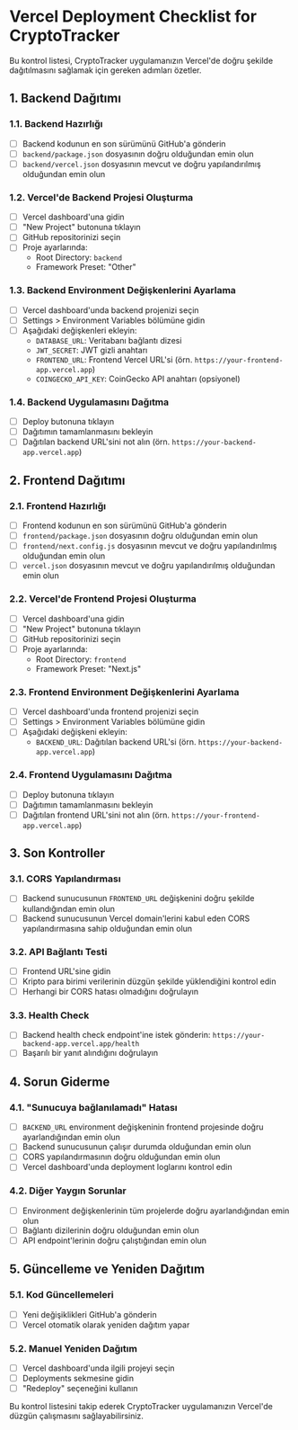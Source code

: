 # Vercel Deployment Checklist for CryptoTracker

Bu kontrol listesi, CryptoTracker uygulamanızın Vercel'de doğru şekilde dağıtılmasını sağlamak için gereken adımları özetler.

## 1. Backend Dağıtımı

### 1.1. Backend Hazırlığı
- [ ] Backend kodunun en son sürümünü GitHub'a gönderin
- [ ] `backend/package.json` dosyasının doğru olduğundan emin olun
- [ ] `backend/vercel.json` dosyasının mevcut ve doğru yapılandırılmış olduğundan emin olun

### 1.2. Vercel'de Backend Projesi Oluşturma
- [ ] Vercel dashboard'una gidin
- [ ] "New Project" butonuna tıklayın
- [ ] GitHub repositorinizi seçin
- [ ] Proje ayarlarında:
  - Root Directory: `backend`
  - Framework Preset: "Other"

### 1.3. Backend Environment Değişkenlerini Ayarlama
- [ ] Vercel dashboard'unda backend projenizi seçin
- [ ] Settings > Environment Variables bölümüne gidin
- [ ] Aşağıdaki değişkenleri ekleyin:
  - `DATABASE_URL`: Veritabanı bağlantı dizesi
  - `JWT_SECRET`: JWT gizli anahtarı
  - `FRONTEND_URL`: Frontend Vercel URL'si (örn. `https://your-frontend-app.vercel.app`)
  - `COINGECKO_API_KEY`: CoinGecko API anahtarı (opsiyonel)

### 1.4. Backend Uygulamasını Dağıtma
- [ ] Deploy butonuna tıklayın
- [ ] Dağıtımın tamamlanmasını bekleyin
- [ ] Dağıtılan backend URL'sini not alın (örn. `https://your-backend-app.vercel.app`)

## 2. Frontend Dağıtımı

### 2.1. Frontend Hazırlığı
- [ ] Frontend kodunun en son sürümünü GitHub'a gönderin
- [ ] `frontend/package.json` dosyasının doğru olduğundan emin olun
- [ ] `frontend/next.config.js` dosyasının mevcut ve doğru yapılandırılmış olduğundan emin olun
- [ ] `vercel.json` dosyasının mevcut ve doğru yapılandırılmış olduğundan emin olun

### 2.2. Vercel'de Frontend Projesi Oluşturma
- [ ] Vercel dashboard'una gidin
- [ ] "New Project" butonuna tıklayın
- [ ] GitHub repositorinizi seçin
- [ ] Proje ayarlarında:
  - Root Directory: `frontend`
  - Framework Preset: "Next.js"

### 2.3. Frontend Environment Değişkenlerini Ayarlama
- [ ] Vercel dashboard'unda frontend projenizi seçin
- [ ] Settings > Environment Variables bölümüne gidin
- [ ] Aşağıdaki değişkeni ekleyin:
  - `BACKEND_URL`: Dağıtılan backend URL'si (örn. `https://your-backend-app.vercel.app`)

### 2.4. Frontend Uygulamasını Dağıtma
- [ ] Deploy butonuna tıklayın
- [ ] Dağıtımın tamamlanmasını bekleyin
- [ ] Dağıtılan frontend URL'sini not alın (örn. `https://your-frontend-app.vercel.app`)

## 3. Son Kontroller

### 3.1. CORS Yapılandırması
- [ ] Backend sunucusunun `FRONTEND_URL` değişkenini doğru şekilde kullandığından emin olun
- [ ] Backend sunucusunun Vercel domain'lerini kabul eden CORS yapılandırmasına sahip olduğundan emin olun

### 3.2. API Bağlantı Testi
- [ ] Frontend URL'sine gidin
- [ ] Kripto para birimi verilerinin düzgün şekilde yüklendiğini kontrol edin
- [ ] Herhangi bir CORS hatası olmadığını doğrulayın

### 3.3. Health Check
- [ ] Backend health check endpoint'ine istek gönderin: `https://your-backend-app.vercel.app/health`
- [ ] Başarılı bir yanıt alındığını doğrulayın

## 4. Sorun Giderme

### 4.1. "Sunucuya bağlanılamadı" Hatası
- [ ] `BACKEND_URL` environment değişkeninin frontend projesinde doğru ayarlandığından emin olun
- [ ] Backend sunucusunun çalışır durumda olduğundan emin olun
- [ ] CORS yapılandırmasının doğru olduğundan emin olun
- [ ] Vercel dashboard'unda deployment loglarını kontrol edin

### 4.2. Diğer Yaygın Sorunlar
- [ ] Environment değişkenlerinin tüm projelerde doğru ayarlandığından emin olun
- [ ] Bağlantı dizilerinin doğru olduğundan emin olun
- [ ] API endpoint'lerinin doğru çalıştığından emin olun

## 5. Güncelleme ve Yeniden Dağıtım

### 5.1. Kod Güncellemeleri
- [ ] Yeni değişiklikleri GitHub'a gönderin
- [ ] Vercel otomatik olarak yeniden dağıtım yapar

### 5.2. Manuel Yeniden Dağıtım
- [ ] Vercel dashboard'unda ilgili projeyi seçin
- [ ] Deployments sekmesine gidin
- [ ] "Redeploy" seçeneğini kullanın

Bu kontrol listesini takip ederek CryptoTracker uygulamanızın Vercel'de düzgün çalışmasını sağlayabilirsiniz.